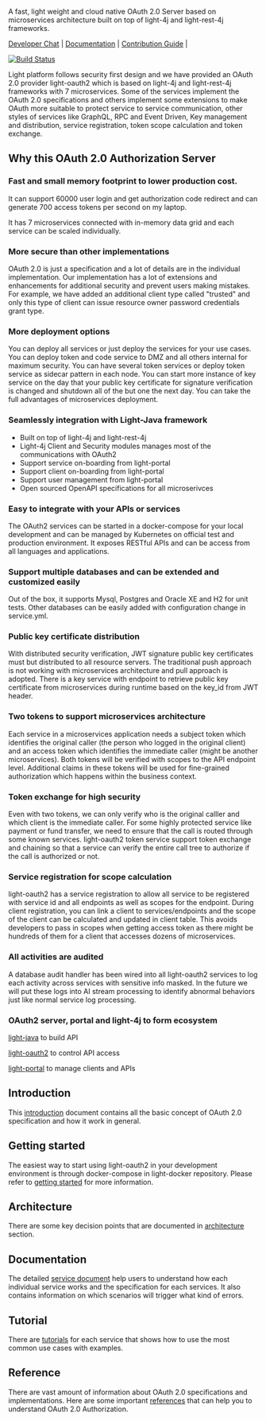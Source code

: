 A fast, light weight and cloud native OAuth 2.0 Server based on microservices architecture 
built on top of light-4j and light-rest-4j frameworks. 

[Developer Chat](https://gitter.im/networknt/light-oauth2) |
[Documentation](https://doc.networknt.com/service/oauth/) |
[Contribution Guide](CONTRIBUTING.md) |

[![Build Status](https://travis-ci.org/networknt/light-oauth2.svg?branch=master)](https://travis-ci.org/networknt/light-oauth2)

Light platform follows security first design and we have provided an OAuth 2.0 provider
light-oauth2 which is based on light-4j and light-rest-4j frameworks with 7 microservices.
Some of the services implement the OAuth 2.0 specifications and others implement some
extensions to make OAuth more suitable to protect service to service communication, other 
styles of services like GraphQL, RPC and Event Driven, Key management and distribution,
service registration, token scope calculation and token exchange.    

## Why this OAuth 2.0 Authorization Server

### Fast and small memory footprint to lower production cost.

It can support 60000 user login and get authorization code redirect and can generate 
700 access tokens per second on my laptop. 

It has 7 microservices connected with in-memory data grid and each service can be
scaled individually.


### More secure than other implementations

OAuth 2.0 is just a specification and a lot of details are in the individual
implementation. Our implementation has a lot of extensions and enhancements 
for additional security and prevent users making mistakes. For example, we
have added an additional client type called "trusted" and only this type of
client can issue resource owner password credentials grant type. 

### More deployment options

You can deploy all services or just deploy the services for your use cases. You can
deploy token and code service to DMZ and all others internal for maximum security.
You can have several token services or deploy token service as sidecar pattern in
each node. You can start more instance of key service on the day that your public
key certificate for signature verification is changed and shutdown all of the but
one the next day. You can take the full advantages of microservices deployment.  

### Seamlessly integration with Light-Java framework

* Built on top of light-4j and light-rest-4j
* Light-4j Client and Security modules manages most of the communications with OAuth2
* Support service on-boarding from light-portal
* Support client on-boarding from light-portal
* Support user management from light-portal
* Open sourced OpenAPI specifications for all microserivces

### Easy to integrate with your APIs or services

The OAuth2 services can be started in a docker-compose for your local development and 
can be managed by Kubernetes on official test and production environment. It exposes
RESTful APIs and can be access from all languages and applications. 

### Support multiple databases and can be extended and customized easily

Out of the box, it supports Mysql, Postgres and Oracle XE and H2 for unit tests. Other
databases can be easily added with configuration change in service.yml.


### Public key certificate distribution

With distributed security verification, JWT signature public key certificates must
but distributed to all resource servers. The traditional push approach is not
working with microservices architecture and pull approach is adopted. There is a 
key service with endpoint to retrieve public key certificate from microservices 
during runtime based on the key_id from JWT header.  

### Two tokens to support microservices architecture

Each service in a microservices application needs a subject token which identifies the
original caller (the person who logged in the original client) and an access token
which identifies the immediate caller (might be another microservices). Both tokens
will be verified with scopes to the API endpoint level. Additional claims in these
tokens will be used for fine-grained authorization which happens within the business
context. 

### Token exchange for high security

Even with two tokens, we can only verify who is the original calller and which client is
the immediate caller. For some highly protected service like payment or fund transfer,
we need to ensure that the call is routed through some known services. light-oauth2
token service support token exchange and chaining so that a service can verify the
entire call tree to authorize if the call is authorized or not. 

### Service registration for scope calculation

light-oauth2 has a service registration to allow all service to be registered with service
id and all endpoints as well as scopes for the endpoint. During client registration, you
can link a client to services/endpoints and the scope of the client can be calculated
and updated in client table. This avoids developers to pass in scopes when getting
access token as there might be hundreds of them for a client that accesses dozens of
microservices. 

### All activities are audited 

A database audit handler has been wired into all light-oauth2 services to log each
activity across services with sensitive info masked. In the future we will put these
logs into AI stream processing to identify abnormal behaviors just like normal service
log processing.  

### OAuth2 server, portal and light-4j to form ecosystem

[light-java](https://github.com/networknt/light-java) to build API

[light-oauth2](https://github.com/networknt/light-oauth2) to control API access

[light-portal](https://github.com/networknt/light-portal) to manage clients and APIs

## Introduction

This [introduction](https://doc.networknt.com/service/oauth/introduction/) document contains all the basic concept of OAuth 2.0 specification and how it work in general. 

## Getting started

The easiest way to start using light-oauth2 in your development environment is through
docker-compose in light-docker repository. Please refer to [getting started](https://doc.networknt.com/getting-started/light-oauth2/) for more information. 

## Architecture

There are some key decision points that are documented in [architecture](https://doc.networknt.com/service/oauth/architecture/) section.

## Documentation

The detailed [service document](https://doc.networknt.com/service/oauth/service/) help users to understand how each individual service
works and the specification for each services. It also contains information on which scenarios will trigger what kind of errors. 

## Tutorial

There are [tutorials](https://doc.networknt.com/tutorial/oauth/) for each service that shows how to use the most common use cases with examples. 

## Reference

There are vast amount of information about OAuth 2.0 specifications and implementations. 
Here are some important [references](https://doc.networknt.com/service/oauth/reference/) that can help you to understand OAuth 2.0 Authorization.

